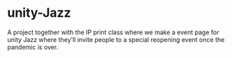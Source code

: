 # unity-Jazz
A project together with the IP print class where we make a event page for unity Jazz where they'll invite people to a special reopening event once the pandemic is over.
